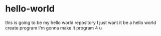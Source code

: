 # hello-world
this is going to be my hello world repository 
I just want it be a hello world create program
I'm gonna make it program 4 u
